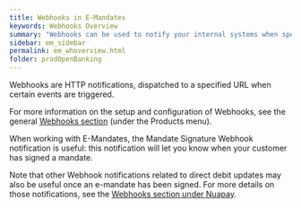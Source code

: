 ```yaml
---
title: Webhooks in E-Mandates 
keywords: Webhooks Overview
summary: "Webhooks can be used to notify your internal systems when specific E-mandate events occur, namely when a mandate is signed."
sidebar: em_sidebar
permalink: em_whoverview.html
folder: prodOpenBanking
---
```



Webhooks are HTTP notifications, dispatched to a specified URL when certain events are triggered. 

For more information on the setup and configuration of Webhooks, see the general [Webhooks section](wh_overview.html) (under the Products menu). 

When working with E-Mandates, the Mandate Signature Webhook notification is useful: this notification will let you know when your customer has signed a mandate.

Note that other Webhook notifications related to direct debit updates may also be useful once an e-mandate has been signed. For more details on those notifications, see the [Webhooks section under Nuapay](np_whoverview.html).







